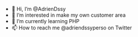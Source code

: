 - 👋 Hi, I’m @AdrienDssy
- 👀 I’m interested in make my own customer area
- 🌱 I’m currently learning PHP
- 📫 How to reach me @adriendssyperso on Twitter

<!---
AdrienDssy/AdrienDssy is a ✨ special ✨ repository because its `README.md` (this file) appears on your GitHub profile.
You can click the Preview link to take a look at your changes.
--->
